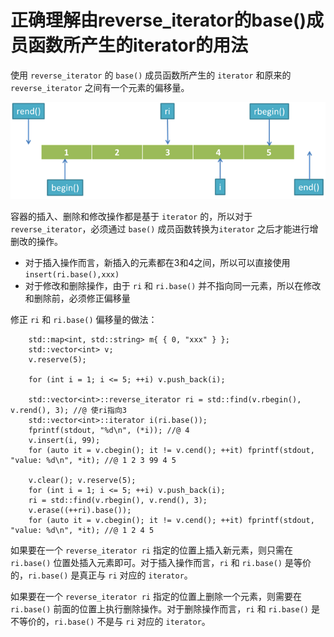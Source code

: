 # 正确理解由reverse_iterator的base()成员函数所产生的iterator的用法

使用 `reverse_iterator` 的 `base()` 成员函数所产生的 `iterator` 和原来的 `reverse_iterator` 之间有一个元素的偏移量。

![](../img/reverse_iterator.png)

容器的插入、删除和修改操作都是基于 `iterator` 的，所以对于 `reverse_iterator`，必须通过 `base()` 成员函数转换为`iterator` 之后才能进行增删改的操作。

- 对于插入操作而言，新插入的元素都在3和4之间，所以可以直接使用 `insert(ri.base(),xxx)`
- 对于修改和删除操作，由于 `ri` 和 `ri.base()` 并不指向同一元素，所以在修改和删除前，必须修正偏移量

修正 `ri` 和 `ri.base()` 偏移量的做法：

```
	std::map<int, std::string> m{ { 0, "xxx" } };
	std::vector<int> v;
	v.reserve(5);

	for (int i = 1; i <= 5; ++i) v.push_back(i);

	std::vector<int>::reverse_iterator ri = std::find(v.rbegin(), v.rend(), 3); //@ 使ri指向3
	std::vector<int>::iterator i(ri.base());
	fprintf(stdout, "%d\n", (*i)); //@ 4
	v.insert(i, 99);
	for (auto it = v.cbegin(); it != v.cend(); ++it) fprintf(stdout, "value: %d\n", *it); //@ 1 2 3 99 4 5

	v.clear(); v.reserve(5);
	for (int i = 1; i <= 5; ++i) v.push_back(i);
	ri = std::find(v.rbegin(), v.rend(), 3);
	v.erase((++ri).base());
	for (auto it = v.cbegin(); it != v.cend(); ++it) fprintf(stdout, "value: %d\n", *it); //@ 1 2 4 5
```

如果要在一个 `reverse_iterator ri` 指定的位置上插入新元素，则只需在 `ri.base()` 位置处插入元素即可。对于插入操作而言，`ri` 和 `ri.base()` 是等价的，`ri.base()` 是真正与 `ri` 对应的 `iterator`。

如果要在一个 `reverse_iterator ri` 指定的位置上删除一个元素，则需要在 `ri.base()` 前面的位置上执行删除操作。对于删除操作而言，`ri` 和 `ri.base()` 是不等价的，`ri.base()` 不是与 `ri` 对应的 `iterator`。






